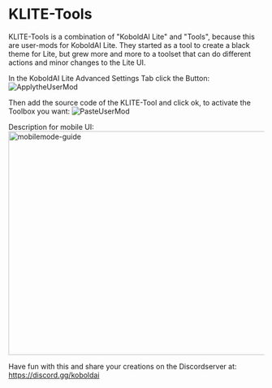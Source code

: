 # KLITE-Tools

KLITE-Tools is a combination of "KoboldAI Lite" and "Tools", because this are user-mods for KoboldAI Lite. They started as a tool to create a black theme for Lite, but grew more and more to a toolset that can do different actions and minor changes to the Lite UI.

In the KoboldAI Lite Advanced Settings Tab click the Button:
![ApplytheUserMod](https://github.com/user-attachments/assets/128c9491-c53e-495b-ab93-ea34287aae27)

Then add the source code of the KLITE-Tool and click ok, to activate the Toolbox you want:
![PasteUserMod](https://github.com/user-attachments/assets/0f0464d7-a095-48a4-b472-c7c166defe14)

Description for mobile UI:
<img width="758" height="441" alt="mobilemode-guide" src="https://github.com/user-attachments/assets/3a6438fa-056a-4fae-9e81-85fa4c0e7711" />

Have fun with this and share your creations on the Discordserver at:
https://discord.gg/koboldai

